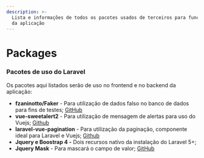 ```yaml
---
description: >-
  Lista e informações de todos os pacotes usados de terceiros para funcionamento
  da aplicação
---
```


# Packages

### Pacotes de uso do Laravel

Os pacotes aqui listados serão de uso no frontend e no backend da aplicação:

* **fzaninotto/Faker** - Para utilização de dados falso no banco de dados para fins de testes; [GitHub](https://github.com/fzaninotto/Faker)
* **vue-sweetalert2** - Para utilização de mensagem de alertas para uso do Vuejs; [Github](https://github.com/avil13/vue-sweetalert2)
* **laravel-vue-pagination** - Para utilização da paginação, componente ideal para Laravel e Vuejs; [Github](https://github.com/gilbitron/laravel-vue-pagination) 
* **Jquery e Boostrap 4 -** Dois recursos nativo da instalação do Laravel 5+;
* **Jquery Mask** - Para mascará o campo de valor; [GitHub](https://github.com/igorescobar/jQuery-Mask-Plugin) 

